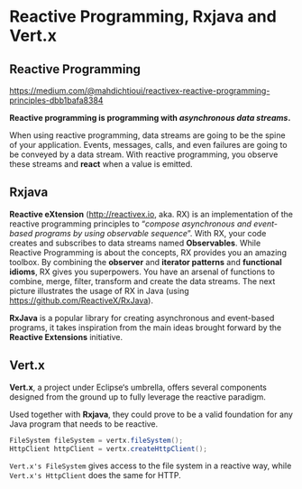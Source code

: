 # Reactive Programming, Rxjava and Vert.x


## Reactive Programming

https://medium.com/@mahdichtioui/reactivex-reactive-programming-principles-dbb1bafa8384

**Reactive programming is programming with *asynchronous data streams*.**

When using reactive programming, data streams are going to be the spine of your
application. Events, messages, calls, and even failures are going to be conveyed by a
data stream. With reactive programming, you observe these streams and **react** when a
value is emitted.

## Rxjava

**Reactive eXtension** (http://reactivex.io, aka. RX) is an implementation of the reactive
programming principles to “*compose asynchronous and event-based programs by using
observable sequence*”. With RX, your code creates and subscribes to data streams named
**Observables**. While Reactive Programming is about the concepts, RX provides you an
amazing toolbox. By combining the **observer** and **iterator patterns** and **functional
idioms**, RX gives you superpowers. You have an arsenal of functions to combine, merge,
filter, transform and create the data streams. The next picture illustrates the usage of
RX in Java (using https://github.com/ReactiveX/RxJava).

**RxJava** is a popular library for creating asynchronous and event-based programs, it
takes inspiration from the main ideas brought forward by the **Reactive Extensions** initiative.

## Vert.x

**Vert.x**, a project under Eclipse‘s umbrella, offers several components designed from
the ground up to fully leverage the reactive paradigm.

Used together with **Rxjava**, they could prove to be a valid foundation for any Java 
program that needs to be reactive.

```java
FileSystem fileSystem = vertx.fileSystem();
HttpClient httpClient = vertx.createHttpClient();
```

`Vert.x's FileSystem` gives access to the file system in a reactive way, while `Vert.x's
HttpClient` does the same for HTTP.
